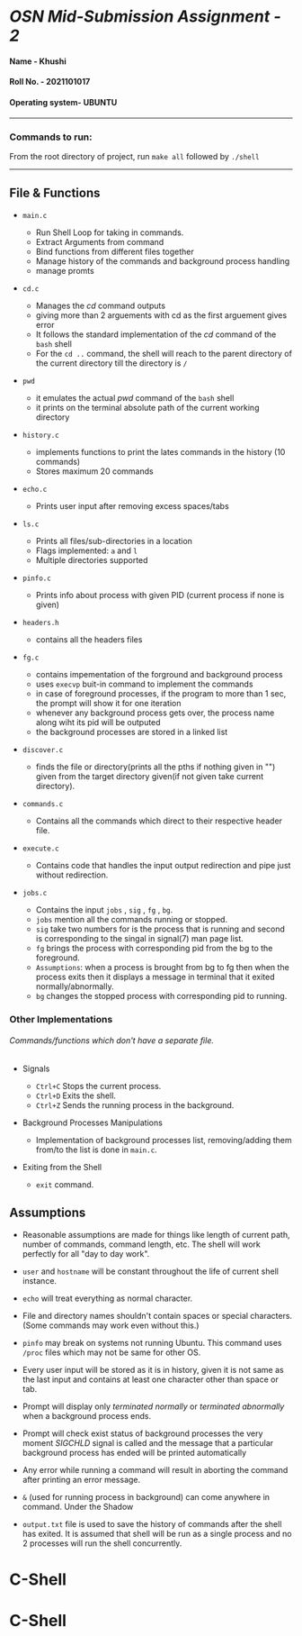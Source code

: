 # _OSN Mid-Submission Assignment - 2_

#### Name - Khushi

#### Roll No. - 2021101017

#### Operating system- UBUNTU

---

### **Commands to run:**

From the root directory of project, run `make all` followed by `./shell`

---

## File & Functions

- `main.c`
  - Run Shell Loop for taking in commands.
  - Extract Arguments from command
  - Bind functions from different files together
  - Manage history of the commands and background process handling
  - manage promts
- `cd.c`
  - Manages the _cd_ command outputs
  - giving more than 2 arguements with cd as the first arguement gives error
  - It follows the standard implementation of the _cd_ command of the `bash` shell
  - For the `cd ..` command, the shell will reach to the parent directory of the current directory till the directory is `/`
- `pwd`
  - it emulates the actual _pwd_ command of the `bash` shell
  - it prints on the terminal absolute path of the current working directory
- `history.c`

  - implements functions to print the lates commands in the history (10 commands)
  - Stores maximum 20 commands

- `echo.c`

  - Prints user input after removing excess spaces/tabs

- `ls.c`

  - Prints all files/sub-directories in a location
  - Flags implemented: `a` and `l`
  - Multiple directories supported

- `pinfo.c`

  - Prints info about process with given PID (current process if none is given)

- `headers.h`

  - contains all the headers files

- `fg.c`
  - contains impementation of the forground and background process
  - uses `execvp` buit-in command to implement the commands
  - in case of foreground processes, if the program to more than 1 sec, the prompt will show it for one iteration
  - whenever any background process gets over, the process name along wiht its pid will be outputed
  - the background processes are stored in a linked list

- `discover.c`
  - finds the file or directory(prints all the pths if nothing given in "") given from the target directory given(if not given take current directory).

- `commands.c`
  - Contains all the commands which direct to their respective header file.

- `execute.c`
  - Contains code that handles the input output redirection and pipe just without redirection.

- `jobs.c`
  - Contains the input `jobs` , `sig` , `fg` , `bg`.
  - `jobs` mention all the commands running or stopped.
  - `sig` take two numbers for is the process that is running and second is corresponding to the singal in signal(7) man page list.
  - `fg` brings the process with corresponding pid from the bg to the foreground.
  - `Assumptions`: when a process is brought from bg to fg then when the process exits then it displays a message in terminal that it exited normally/abnormally.
  - `bg` changes the stopped process with corresponding pid to running.


### Other Implementations

###### Commands/functions which don't have a separate file.

- Signals

  - `Ctrl+C` Stops the current process.
  - `Ctrl+D` Exits the shell.
  - `Ctrl+Z` Sends the running process in the background.

- Background Processes Manipulations

  - Implementation of background processes list, removing/adding them from/to the list is done in `main.c`.

- Exiting from the Shell
  - `exit` command.

## Assumptions

- Reasonable assumptions are made for things like length of current path, number of commands, command length, etc. The shell will work perfectly for all "day to day work".

- `user` and `hostname` will be constant throughout the life of current shell instance.

- `echo` will treat everything as normal character.

- File and directory names shouldn't contain spaces or special characters. (Some commands may work even without this.)

- `pinfo` may break on systems not running Ubuntu. This command uses `/proc` files which may not be same for other OS.

- Every user input will be stored as it is in history, given it is not same as the last input and contains at least one character other than space or tab.

- Prompt will display only _terminated normally_ or _terminated abnormally_ when a background process ends.

- Prompt will check exist status of background processes the very moment _SIGCHLD_ signal is called and the message that a particular background process has ended will be printed automatically

- Any error while running a command will result in aborting the command after printing an error message.

- `&` (used for running process in background) can come anywhere in command.
Under the Shadow
- `output.txt` file is used to save the history of commands after the shell has exited.
  It is assumed that shell will be run as a single process and no 2 processes will run the shell concurrently.

# C-Shell
# C-Shell
